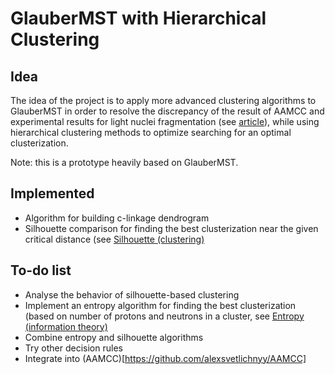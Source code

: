 # GlauberMST with Hierarchical Clustering


## Idea

The idea of the project is to apply more advanced clustering algorithms to GlauberMST in order to resolve the discrepancy of the result of AAMCC and experimental results for light nuclei fragmentation (see [article](https://doi.org/10.1016/0020-0190(78)90039-X)), while using hierarchical clustering methods to optimize searching for an optimal clusterization.

Note: this is a prototype heavily based on GlauberMST.


## Implemented

* Algorithm for building c-linkage dendrogram
* Silhouette comparison for finding the best clusterization near the given critical distance (see [Silhouette (clustering)](https://en.wikipedia.org/wiki/Silhouette_(clustering))

## To-do list

* Analyse the behavior of silhouette-based clustering
* Implement an entropy algorithm for finding the best clusterization (based on number of protons and neutrons in a cluster, see [Entropy (information theory)](https://en.wikipedia.org/wiki/Entropy_(information_theory))
* Combine entropy and silhouette algorithms
* Try other decision rules
* Integrate into (AAMCC)[https://github.com/alexsvetlichnyy/AAMCC]
